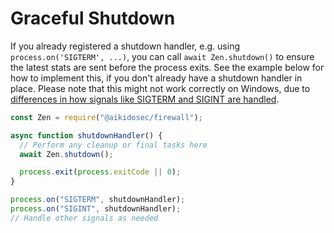 # Graceful Shutdown

If you already registered a shutdown handler, e.g. using `process.on('SIGTERM', ...)`, you can call `await Zen.shutdown()` to ensure the latest stats are sent before the process exits.
See the example below for how to implement this, if you don't already have a shutdown handler in place.
Please note that this might not work correctly on Windows, due to [differences in how signals like SIGTERM and SIGINT are handled](https://nodejs.org/api/process.html#signal-events).

```js
const Zen = require("@aikidosec/firewall");

async function shutdownHandler() {
  // Perform any cleanup or final tasks here
  await Zen.shutdown();

  process.exit(process.exitCode || 0);
}

process.on("SIGTERM", shutdownHandler);
process.on("SIGINT", shutdownHandler);
// Handle other signals as needed
```
